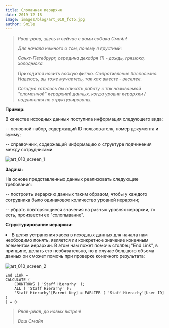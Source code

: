 ```yaml
---
title: Сломанная иерархия
date: 2019-12-18
image: images/blog/art_010_foto.jpg
author: Smile
---
```


> *Рвав-рвав, здесь и сейчас с вами собака Смайл!*
>
> *Для начала немного о том, почему я грустный:* 
>
> *Санкт-Петебрург, середина декабря (!) - дождь, грязюка, холоднюка.*
>
> *Приходится носить всякую фигню. Сопротивление бесполезно. Надеюсь, вы тоже мучаетесь, так как вместе - веселее.*
>
> *Сегодня хотелось бы описать работу с так называемой "сломанной" иерархией данных, когда уровни иерархии / подчинения не структурированы.*


**Пример:**

В качестве исходных данных поступила информация следующего вида: 

-- основной набор, содержащий ID пользователя, номер документа и сумму;

-- справочник, содержащий информацию о структуре подчинения между сотрудниками.

![art_010_screen_1](https://kkadikin.ru/images/blog/art_010_screen_1.jpg)


**Задача:**

На основе представленных данных реализовать следующие требования:

-- построить иерархию данных таким образом, чтобы у каждого сотрудника было одинаковое количество уровней иерархии;

-- убрать повторяющиеся значения на разных уровнях иерархии, то есть, произвести ее "схлопывание".


**Структурирование иерархии:**

**<li>** В целях устранения хаоса в исходных данных для начала нам необходимо понять, является ли конкретное значение конечным элементом иерархии. В этом нам пожет помочь столбец "End Link", в принципе, делать его необязательно, но в случае большого объема данных он сможет помочь при проверке конечного результата:

![art_010_screen_2](https://kkadikin.ru/images/blog/art_010_screen_2.jpg)

```dax
End Link = 
CALCULATE (
    COUNTROWS ( 'Staff Hierarhy' );
    ALL ( 'Staff Hierarhy' );
    'Staff Hierarhy'[Parent Key] = EARLIER ( 'Staff Hierarhy'[User ID] )
) = 0
```

> *Рвав-рвав, до новых встреч!*
>
> *Ваш Смайл*